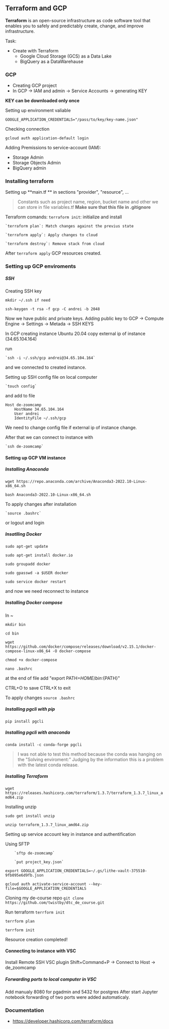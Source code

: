 ## Terraform and GCP

**Terraform** is an open-source infrastructure as code software tool that enables you to safely and predictably create, change, and improve infrastructure.

Task:
 - Create with Terraform 
    - Google Cloud Storage (GCS) as a Data Lake
    - BigQuery as a DataWarehause


### GCP 

- Creating GCP project
- In GCP -> IAM and admin -> Service Accounts -> generating KEY

**KEY can be downloaded only once**

Setting up environment valiable

`GOOGLE_APPLICATION_CREDENTIALS="/pass/to/key/key-name.json"`

Checking connection

`gcloud auth application-default login`

Adding Premissions to service-account (IAM):
- Storage Admin
- Storage Objects Admin
- BigQuery admin


### Installing terraform

Setting up **main.tf ** in sections "provider", "resource", ...

> Constants such as project name, region, bucket name and other we can store in file variables.tf
>**Make sure that this file in .gitignore**

Terraform comands:
    `terraform init`: initialize and install

    `terraform plan`: Match changes against the previus state

    `terraform apply`: Apply changes to cloud

    `terraform destroy`: Remove stack from cloud


After `terraform apply` GCP resources created.


### Setting up GCP enviroments 

##### SSH
Creating SSH key

`mkdir ~/.ssh if need`

`ssh-keygen -t rsa -f gcp -C andrei -b 2048`

Now we have public and private keys.
Adding public key to GCP -> Compute Engine -> Settings -> Metada -> SSH KEYS

In GCP creating instance Ubuntu 20.04
copy external ip of instance (34.65.104.164)

run

    `ssh -i ~/.ssh/gcp andrei@34.65.104.164`

and we connected to created instance.

Setting up SSH config file on local computer

    `touch config`

and add to file

	Host de-zoomcamp
		HostName 34.65.104.164
		User andrei
		IdentityFile ~/.ssh/gcp

We need to change config file if external ip of instance change.

After that we can connect to instance with

    `ssh de-zoomcamp`


#### Setting up GCP VM instance

##### Installing Anaconda

`wget https://repo.anaconda.com/archive/Anaconda3-2022.10-Linux-x86_64.sh`

`bash Anaconda3-2022.10-Linux-x86_64.sh`

To apply changes after installation

    `source .bashrc`

or logout and login

##### Insatlling Docker
`sudo apt-get update`

`sudo apt-get install docker.io`

`sudo groupadd docker`

`sudo gpasswd -a $USER docker`

`sudo service docker restart`

and now we need reconnect to instance

##### Installing Docker compose
In ~

`mkdir bin`

`cd bin` 

`wget https://github.com/docker/compose/releases/download/v2.15.1/docker-compose-linux-x86_64 -O docker-compose`

`chmod +x docker-compose`

`nano .bashrc`

at the end of file add 
    "export PATH=${HOME}/bin:${PATH}"

CTRL+O to save
CTRL+X to exit

To apply changes
`source .bashrc`

##### Installing pgcli with pip
`pip install pgcli`

##### Installing pgcli with anaconda 
`conda install -c conda-forge pgcli`

>I was not able to test this method because the conda was hanging on the "Solving enviroment:"
Judging by the information this is a problem with the latest conda release.

##### Installing Terraform
`wget https://releases.hashicorp.com/terraform/1.3.7/terraform_1.3.7_linux_amd64.zip`

Installing unzip

`sudo get install unzip`

`unzip terraform_1.3.7_linux_amd64.zip`


Setting up service account key in instance and authentification

Using SFTP
        
        `sftp de-zoomcamp`

        `put project_key.json`

`export GOOGLE_APPLICATION_CREDENTIALS=~/.gs/lithe-vault-375510-9fb095e6d9fb.json`

`gcloud auth activate-service-account --key-file=$GOOGLE_APPLICATION_CREDENTIALS`


Cloning my de-course repo 
`git clone https://github.com/twistby/dtc_de_course.git`

Run terraform
`terrform init`

`terrform plan`

`terrform init`

Resource creation completed!


#### Connecting to instance with VSC

Install Remote SSH VSC plugin
Shift+Command+P -> Connect to Host -> de_zoomcamp

##### Forwarding ports to local computer in VSC
Add manualy 8080 for pgadmin and 5432 for postgres
After start Jupyter notebook forwarding of two ports were added automaticaly.


### Documentation
 - https://developer.hashicorp.com/terraform/docs



